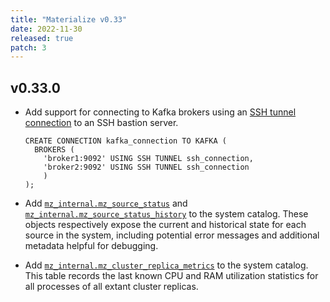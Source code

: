 ```yaml
---
title: "Materialize v0.33"
date: 2022-11-30
released: true
patch: 3
---
```


## v0.33.0

* Add support for connecting to Kafka brokers using an [SSH tunnel connection](/sql/create-connection/#ssh-tunnel)
to an SSH bastion server.


  ```mzsql
  CREATE CONNECTION kafka_connection TO KAFKA (
    BROKERS (
      'broker1:9092' USING SSH TUNNEL ssh_connection,
      'broker2:9092' USING SSH TUNNEL ssh_connection
      )
  );
  ```

* Add [`mz_internal.mz_source_status`](/sql/system-catalog/mz_catalog_unstable/#mz_source_statuses) and
  [`mz_internal.mz_source_status_history`](/sql/system-catalog/mz_catalog_unstable/#mz_source_status_history)
  to the system catalog. These objects respectively expose the current
  and historical state for each source in the system, including potential
  error messages and additional metadata helpful for debugging.

* Add [`mz_internal.mz_cluster_replica_metrics`](https://materialize.com/docs/sql/system-catalog/mz_catalog_unstable/#mz_cluster_replica_metrics) to the system
  catalog. This table records the last known CPU and RAM utilization statistics
  for all processes of all extant cluster replicas.
